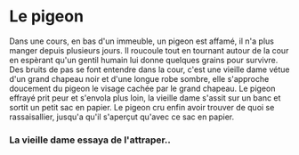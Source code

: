 ﻿# Le pigeon 
Dans une cours, en bas d'un immeuble, un pigeon est affamé, il n'a plus manger depuis plusieurs jours.
Il roucoule tout en tournant autour de la cour en espèrant qu'un gentil humain lui donne quelques grains pour survivre.
Des bruits de pas se font entendre dans la cour, c'est une vieille dame vétue d'un grand chapeau noir et d'une longue robe sombre, elle s'approche doucement du pigeon 
le visage cachée par le grand chapeau.
Le pigeon effrayé prit peur et s'envola plus loin, la vieille dame s'assit sur un banc et sortit un petit sac en papier. 
Le pigeon cru enfin avoir trouver de quoi se rassaisallier, jusqu'a qu'il s'aperçut qu'avec ce sac en papier.

### La vieille dame essaya de l'attraper..